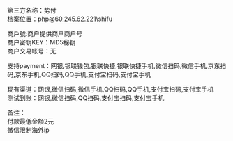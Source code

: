 ﻿第三方名称：势付  
档案位置：php@60.245.62.221\shifu  
  
商戶號:商户提供商户商户号  
商户密钥KEY：MD5秘钥  
商户交易帐号：无  
  
支持payment：网银,银联钱包,银联快捷,银联快捷手机,微信扫码,微信手机,京东扫码,京东手机,QQ扫码,QQ手机,支付宝扫码,支付宝手机  
  
现有渠道：网银,微信扫码,微信手机,QQ扫码,QQ手机,支付宝扫码,支付宝手机  
测试到账：网银,微信扫码,QQ扫码,支付宝扫码,支付宝手机  
  
备注：  
付款最低金额2元  
微信限制海外ip  